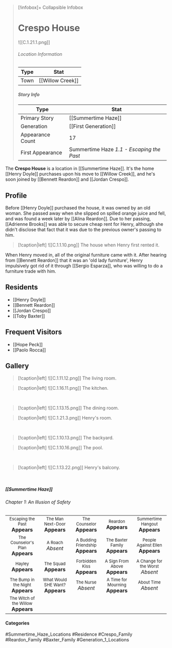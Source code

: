 > [!infobox]+ Collapsible Infobox
> # Crespo House
> ![[C.1.21.1.png]] 
> ###### Location Information
> | Type | Stat | 
> | ---- | ---- | 
> | Town | [[Willow Creek]] | 
> 
> ##### Story Info
> | Type | Stat | 
> | ---- | ---- | 
> | Primary Story | [[Summertime Haze]] | 
> | Generation | [[First Generation]]|
> | Appearance Count | 17 | 
> | First Appearance | Summertime Haze *1.1 - Escaping the Past*

The **Crespo House** is a location in [[Summertime Haze]]. It's the home [[Henry Doyle]] purchases upon his move to [[Willow Creek]], and he's soon joined by [[Bennett Reardon]] and [[Jordan Crespo]]. 

## Profile
Before [[Henry Doyle]] purchased the house, it was owned by an old woman. She passed away when she slipped on spilled orange juice and fell, and was found a week later by [[Alina Reardon]]. Due to her passing, [[Adrienne Brooks]] was able to secure cheap rent for Henry, although she didn't disclose that fact that it was due to the previous owner's passing to him.

> [!caption|left]
> ![[C.1.1.10.png]] 
> The house when Henry first rented it.

When Henry moved in, all of the original furniture came with it. After hearing from [[Bennett Reardon]] that it was an 'old lady furniture', Henry impulsively got rid of it through [[Sergio Esparza]], who was willing to do a furniture trade with him.

## Residents
- [[Henry Doyle]]
- [[Bennett Reardon]]
- [[Jordan Crespo]]
- [[Toby Baxter]]

## Frequent Visitors
- [[Hope Peck]]
- [[Paolo Rocca]]

## Gallery
> [!caption|left]
> ![[C.1.11.12.png]] 
> The living room.

> [!caption|left]
> ![[C.1.16.11.png]] 
> The kitchen.

<br style="clear:both; margin: 0; padding: 0" />

> [!caption|left]
> ![[C.1.13.15.png]] 
> The dining room.

> [!caption|left]
> ![[C.1.21.3.png]] 
> Henry's room.

<br style="clear:both; margin: 0; padding: 0" />

> [!caption|left]
> ![[C.1.10.13.png]] 
> The backyard.

> [!caption|left]
> ![[C.1.10.16.png]] 
> The pool.

<br style="clear:both; margin: 0; padding: 0" />

> [!caption|left]
> ![[C.1.13.22.png]] 
> Henry's balcony.

<br style="clear:both; margin: 0; padding: 0" />

##### [[Summertime Haze]]
###### Chapter 1: An Illusion of Safety
|                                                                       |     |     |     |     |
| --------------------------------------------------------------------- | --- | --- | --- | --- |
| <center><font size=2>Escaping the Past<br><font size=3>**Appears**  | <center><font size=2>The Man Next-Door<br><font size=3>**Appears** | <center><font size=2>The Counselor<br><font size=3>**Appears** | <center><font size=2>Reardon<br><font size=3>**Appears** | <center><font size=2>Summertime Hangout<br><font size=3>**Appears** |
| <center><font size=2>The Counselor's Plan<br><font size=3>**Appears** | <center><font size=2>A Roach<br><font size=3>*Absent* | <center><font size=2>A Budding Friendship<br><font size=3>**Appears** | <center><font size=2>The Baxter Family<br><font size=3>**Appears** | <center><font size=2>People Against Ellen<br><font size=3>**Appears** |
| <center><font size=2>Hayley<br><font size=3>**Appears**  | <center><font size=2>The Squad<br><font size=3>**Appears** | <center><font size=2>Forbidden Kiss<br><font size=3>**Appears** | <center><font size=2>A Sign From Above<br><font size=3>**Appears** | <center><font size=2>A Change for the Worst<br><font size=3>*Absent* |
| <center><font size=2>The Bump in the Night<br><font size=3>**Appears**   | <center><font size=2>What Would SHE Want?<br><font size=3>**Appears** | <center><font size=2>The Nurse<br><font size=3>*Absent* | <center><font size=2>A Time for Mourning<br><font size=3>**Appears**| <center><font size=2>About Time<br><font size=3>*Absent* |
| <center><font size=2>The Witch of the Willow<br><font size=3>**Appears**  |

#### Categories
#Summertime_Haze_Locations #Residence #Crespo_Family #Reardon_Family #Baxter_Family  #Generation_1_Locations